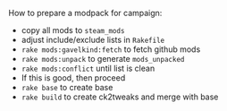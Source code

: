 How to prepare a modpack for campaign:

* copy all mods to `steam_mods`
* adjust include/exclude lists in `Rakefile`
* `rake mods:gavelkind:fetch` to fetch github mods
* `rake mods:unpack` to generate `mods_unpacked`
* `rake mods:conflict` until list is clean
* If this is good, then proceed
* `rake base` to create base
* `rake build` to create ck2tweaks and merge with base
